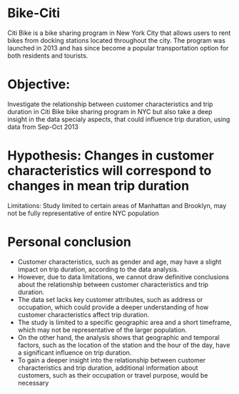 # Bike-Citi
Citi Bike is a bike sharing program in New York City that allows users to rent bikes from docking stations located throughout the city. The program was launched in 2013 and has since become a popular transportation option for both residents and tourists.
# Objective:
Investigate the relationship between customer characteristics and trip duration in Citi Bike bike sharing program in NYC but also take a deep insight in the data specialy aspects, that could influence trip duration, using data from Sep-Oct 2013
# Hypothesis: Changes in customer characteristics will correspond to changes in mean trip duration
Limitations: Study limited to certain areas of Manhattan and Brooklyn, may not be fully representative of entire NYC population
# Personal conclusion
* Customer characteristics, such as gender and age, may have a slight impact on trip duration, according to the data analysis.
* However, due to data limitations, we cannot draw definitive conclusions about the relationship between customer characteristics and trip duration.
* The data set lacks key customer attributes, such as address or occupation, which could provide a deeper understanding of how customer characteristics affect trip duration.
* The study is limited to a specific geographic area and a short timeframe, which may not be representative of the larger population.
* On the other hand, the analysis shows that geographic and temporal factors, such as the location of the station and the hour of the day, have a significant influence on trip duration.
* To gain a deeper insight into the relationship between customer characteristics and trip duration, additional information about customers, such as their occupation or travel purpose, would be necessary


